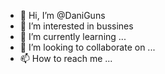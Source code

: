 - 👋 Hi, I’m @DaniGuns
- 👀 I’m interested in bussines
- 🌱 I’m currently learning ...
- 💞️ I’m looking to collaborate on ...
- 📫 How to reach me ...

<!---
DaniGuns/DaniGuns is a ✨ special ✨ repository because its `README.md` (this file) appears on your GitHub profile.
You can click the Preview link to take a look at your changes.
--->
